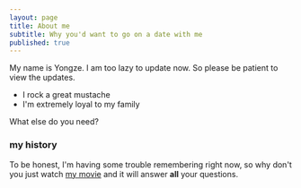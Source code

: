 ```yaml
---
layout: page
title: About me
subtitle: Why you'd want to go on a date with me
published: true
---
```


My name is Yongze. I am too lazy to update now. So please be patient to view the updates.

- I rock a great mustache
- I'm extremely loyal to my family

What else do you need?

### my history

To be honest, I'm having some trouble remembering right now, so why don't you just watch [my movie](http://en.wikipedia.org/wiki/The_Princess_Bride_%28film%29) and it will answer **all** your questions.
